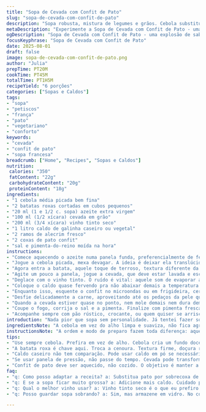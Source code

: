 ```yaml
---
title: "Sopa de Cevada com Confit de Pato"
slug: "sopa-de-cevada-com-confit-de-pato"
description: "Sopa robusta, mistura de legumes e grãos. Cebola substituindo alho, batata roxa no lugar das cenouras, para cor e terra. Vinho tinto muda o aroma, exaltando o pato desfiado. Cozimento na pressão reduz tempo, mantém sabor e textura. Caldo de galinha caseiro ou vegetal para opção vegetariana. Temperos na medida; alecrim em vez de louro. Técnica que evita desmanchar o confit, mantém suculência. Sabor intenso, textura cremosa com pedaços, sem lactose e sem ovos. Aromas que preencham a cozinha, ese toque rústico francês adaptado."
metaDescription: "Experimente a Sopa de Cevada com Confit de Pato - uma combinação robusta de sabores e texturas italianas e brasileiras."
ogDescription: "Sopa de Cevada com Confit de Pato - uma explosão de sabor em cada colher. Receitas que trazem tradição e inovação."
focusKeyphrase: "Sopa de Cevada com Confit de Pato"
date: 2025-08-01
draft: false
image: sopa-de-cevada-com-confit-de-pato.png
author: "Julia"
prepTime: PT20M
cookTime: PT45M
totalTime: PT1H5M
recipeYield: "6 porções"
categories: ["Sopas e Caldos"]
tags:
- "sopa"
- "petiscos"
- "frança"
- "pato"
- "vegetariano"
- "conforto"
keywords:
- "cevada"
- "confit de pato"
- "sopa francesa"
breadcrumb: ["Home", "Recipes", "Sopas e Caldos"]
nutrition: 
 calories: "350"
 fatContent: "22g"
 carbohydrateContent: "20g"
 proteinContent: "18g"
ingredients:
- "1 cebola média picada bem fina"
- "2 batatas roxas cortadas em cubos pequenos"
- "20 ml (1 e 1/2 c. sopa) azeite extra virgem"
- "100 ml (1/2 xícara) cevada em grão"
- "200 ml (3/4 xícara) vinho tinto seco"
- "1 litro caldo de galinha caseiro ou vegetal"
- "2 ramos de alecrim fresco"
- "2 coxas de pato confit"
- "sal e pimenta-do-reino moída na hora"
instructions:
- "Comece aquecendo o azeite numa panela funda, preferencialmente de ferro ou com fundo grosso, pra controlar melhor o calor."
- "Jogue a cebola picada, mexa devagar. A ideia é deixar ela translúcida, não queimar. Mistura cheiro de casa, daquele começo gostoso."
- "Agora entra a batata, aquele toque de terroso, textura diferente da cenoura. Salpique uma pitada de sal, ajuda a acelerar o cozimento, não exagere no sal pra não perder controle."
- "Agite um pouco a panela, jogue a cevada, que deve estar lavada e escorrida, seca demais quica, molhada gruda. Toste ela com os legumes, mexendo sempre, uns 3 minutos, até notar aroma de noz e leve crepitar."
- "Deglace com o vinho tinto. O ruído é vital: aquele som de evaporar álcool. Deixe o álcool ir embora, uns 2 minutos até reduzir quase pela metade, observe mudança da cor da mistura."
- "Coloque o caldo quase fervendo pra não abaixar demais a temperatura. Se usar panela de pressão, uns 20 minutos bastam depois da pressão pegar, senão 40 a 45 minutos em fogo baixo e tampa semiaberta. Alecrim entra junto, não esqueça de tirar o galho antes de servir."
- "Enquanto isso, esquente o confit no microondas ou em frigideira, cerca de 2 a 3 minutos. Só pra soltar a gordura e aquecer sem desmanchar o pato, que precisa continuar suculento."
- "Desfie delicadamente a carne, aproveitando até os pedaços da pele que pegam textura crocante na sopa."
- "Quando a cevada estiver quase no ponto, nem mole demais nem dura demais, incorpore o pato na panela. Misture com cuidado, deixe uns 5 minutos apurando a mistura, os sabores se juntam."
- "Coupe o fogo, corrija o sal e a pimenta. Finalize com pimenta fresca moída na hora, aroma cai muito bem para intensificar na última hora."
- "Acompanhe sempre com pão rústico, crocante, ou quem quiser se arriscar, umas torradas com manteiga de garrafa e cogumelos salteados na manteiga."
introduction: "Nada pior que sopa sem personalidade. Já tentei fazer sopa de cevada com cenoura, alho, e pato confit de todo jeito. Fraco. Pouco corpo, pouca pungência. Troquei a cenoura por batata roxa depois de ver um prato na Serra Gaúcha, consegue cor e doçura sutil, sem adoçar demais. Cebola no lugar do alho porque a cebola cria uma base mais complexa e suave, menos agressiva, que conversa com o pato. Vinho tinto, experimentei, traz um amargor que equilibra o animal. Pressão diminui trabalho e mantém textura da cevada, que é a alma aqui. Aperfeiçoei só observando o som das peças na panela, o aroma que sobe, quando a cevada muda da transparência quase translúcida para opaca, sinal que está quase pronta. O segredo está em manter o confit apenas aquecido, nunca cozido junto muito tempo pra não perder a gordura boa e o sabor. Em casa faço programas com carne de pato, mas o confit é o mais prático. Como um passeio no sul da França, mas aqui com sotaque brasileiro."
ingredientsNote: "A cebola em vez do alho limpa e suaviza, não fica agressiva, pois alho queimado vira amargor, ruim para sopa. Trocar cenoura por batata roxa é um pulo para textura e coloração, aparelho visual que engana paladar. Vinhos secos intensificam sabor, combinem sempre com a proteína, sem excesso de doçura, prefiro o tinto ao branco neste prato para evidenciar o pato. A cevada é um grão que precisa ser bem lavado e tostado para evitar aquela goma desagradável que vem de grãos mal lavados. O álcool do vinho tem que evaporar quase por completo, para não ficar azedo, então atenção nesse momento. Caldo caseiro é insubstituível, mas um caldo em pó bom quebra um galho. Alecrim substitui louro, dá um perfume estimular e mais fresco. Coxas de pato podem ser encontradas em boas casas de carne ou mercados especializados, em último caso, use sobrecoxa de frango desfiada e refogada com gordura de bacon para efeito parecido. Sal e pimenta no fim, porque grãos cozidos aumentam salinidade, controle no final evita erro. "
instructionsNote: "A ordem e modo de preparo fazem toda diferença: aquecer cebola no azeite cria uma base doce e aromática, que funde com o sabor do pato no final. A tostagem da cevada prévia evita que o grão fique pastoso, dando textura. Deglacear com vinho não é só pelo sabor extra, mas para levantar todo o gosto que gruda no fundo da panela. O caldo deve estar quente para não travar o cozimento, sempre reforço essa dica por experiência, quem usa caldo frio perde o ponto da sopa. Se usar pressão, cuidado para não passar do ponto, cevada vira mingau e perde a graça. No microondas o confit deve ser apenas aquecido, já no fogo dê preferência a pedaços para evitar desmanchar. O botão do sal é sempre no final, primeiro pela cetonia dos ingredientes, depois que o caldo reduz pode concentrar demais o sal se for adicionado antes. O acompanhamento com pão crocante ou tartines de cogumelos salteados é obrigatório para comer a sopa virando a tigela e sentir tudo. A textura da cevada absorve bem gordura, o aroma do alecrim casa com o pato, experimenta sem medo."
tips:
- "Use sempre cebola. Prefira em vez de alho. Cebola cria um fundo doce. Ablanda o sabor. Alho queimado é amargo. Perde o encanto na sopa."
- "A batata roxa é chave aqui. Troca a cenoura. Textura firme, doçura retida. Cores vibrantes atraem o olhar. Fica bonito no prato. Não subestime visual."
- "Caldo caseiro não tem comparação. Pode usar caldo em pó se necessário. Mas atenção no sal. Caldo frio esfria a sopa. Risca o cozimento ideal."
- "Se usar panela de pressão, não passe do tempo. Cevada pode transformar em um mingau sem graça. Acompanhe o som. Tôstes fazem diferença."
- "Confit de pato deve ser aquecido, não cozido. O objetivo é manter a suculência. Microondas é uma opção rápida. A frigideira ajuda na crocância."
faq:
- "q: Como posso adaptar a receita? a: Substitua pato por sobrecoxa de frango. Use a mesma técnica, só não espere a mesma riqueza."
- "q: E se a sopa ficar muito grossa? a: Adicione mais caldo. Cuidado pra não encharcar. Ajuste no final. Taste sempre."
- "q: Qual o melhor vinho usar? a: Vinho tinto seco é o que eu prefiro. Branco não combina tanto. Vermelho intensifica o sabor do pato."
- "q: Posso guardar sopa sobrando? a: Sim, mas armazene em vidro. No congelador dura bem. Reaqueça no fogo baixo. Sempre ao seu gosto."

---
```

